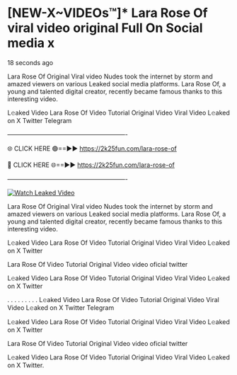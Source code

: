 # [NEW-X~VIDEOs™]* Lara Rose Of viral video original Full On Social media x

18 seconds ago

Lara Rose Of Original Viral video Nudes took the internet by storm and amazed viewers on various Leaked social media platforms. Lara Rose Of, a young and talented digital creator, recently became famous thanks to this interesting video.

L𝚎aked Video Lara Rose Of Video Tutorial Original Video Viral Video L𝚎aked on X Twitter Telegram

———————————————————-

🌐 CLICK HERE 🟢==►► https://2k25fun.com/lara-rose-of

🔴 CLICK HERE 🌐==►► https://2k25fun.com/lara-rose-of

———————————————————-

[![Watch Leaked Video](https://miro.medium.com/v2/resize:fit:828/format:webp/1*cilzJN44JGOrTw9NJCrNHA.gif "Watch Leaked Video")](https://2k25fun.com/lara-rose-of)

Lara Rose Of Original Viral video Nudes took the internet by storm and amazed viewers on various Leaked social media platforms. Lara Rose Of, a young and talented digital creator, recently became famous thanks to this interesting video.

L𝚎aked Video Lara Rose Of Video Tutorial Original Video Viral Video L𝚎aked on X Twitter

Lara Rose Of Video Tutorial Original Video video oficial twitter

L𝚎aked Video Lara Rose Of Video Tutorial Original Video Viral Video L𝚎aked on X Twitter

. . . . . . . . . L𝚎aked Video Lara Rose Of Video Tutorial Original Video Viral Video L𝚎aked on X Twitter Telegram

L𝚎aked Video Lara Rose Of Video Tutorial Original Video Viral Video L𝚎aked on X Twitter

Lara Rose Of Video Tutorial Original Video video oficial twitter

L𝚎aked Video Lara Rose Of Video Tutorial Original Video Viral Video L𝚎aked on X Twitter.